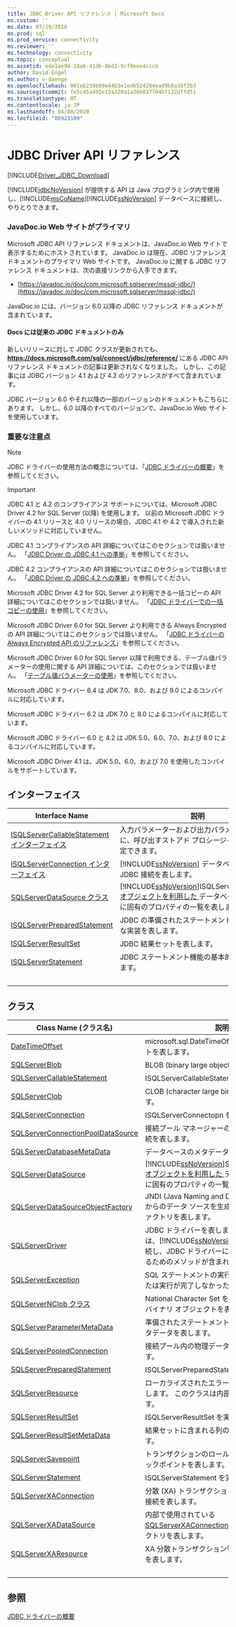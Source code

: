 ```yaml
---
title: JDBC Driver API リファレンス | Microsoft Docs
ms.custom: ''
ms.date: 07/19/2018
ms.prod: sql
ms.prod_service: connectivity
ms.reviewer: ''
ms.technology: connectivity
ms.topic: conceptual
ms.assetid: e4e1ae9d-18a6-41db-8bd2-9cf0eee4cccb
author: David-Engel
ms.author: v-daenge
ms.openlocfilehash: 901eb239b09e44b3e1ed6524284ead9b8a38f3b3
ms.sourcegitcommit: fe5c45a492e19a320a1a36b037704bf132dffd51
ms.translationtype: HT
ms.contentlocale: ja-JP
ms.lasthandoff: 04/08/2020
ms.locfileid: "80923109"
---
```

# <a name="jdbc-driver-api-reference"></a>JDBC Driver API リファレンス

[!INCLUDE[Driver_JDBC_Download](../../../includes/driver_jdbc_download.md)]

[!INCLUDE[jdbcNoVersion](../../../includes/jdbcnoversion_md.md)] が提供する API は Java プログラミング内で使用し、[!INCLUDE[msCoName](../../../includes/msconame_md.md)][!INCLUDE[ssNoVersion](../../../includes/ssnoversion-md.md)] データベースに接続し、やりとりできます。



### <a name="javadocio-website-is-primary"></a>JavaDoc.io Web サイトがプライマリ

Microsoft JDBC API リファレンス ドキュメントは、JavaDoc.io Web サイトで表示するためにホストされています。 JavaDoc.io は現在、JDBC リファレンス ドキュメントのプライマリ Web サイトです。 JavaDoc.io に関する JDBC リファレンス ドキュメントは、次の直接リンクから入手できます。

- [https://javadoc.io/doc/com.microsoft.sqlserver/mssql-jdbc/](https://javadoc.io/doc/com.microsoft.sqlserver/mssql-jdbc/)

JavaDoc.io には、バージョン 6.0 以降の JDBC リファレンス ドキュメントが含まれています。

#### <a name="only-legacy-jdbc-documentation-is-here-on-docs"></a>Docs には従来の JDBC ドキュメントのみ

新しいリリースに対して JDBC クラスが更新されても、 **https://docs.microsoft.com/sql/connect/jdbc/reference/** にある JDBC API リファレンス ドキュメントの記事は更新されなくなりました。 しかし、この記事には JDBC バージョン 4.1 および 4.2 のリファレンスがすべて含まれています。

JDBC バージョン 6.0 やそれ以降の一部のバージョンのドキュメントもこちらにあります。 しかし、6.0 以降のすべてのバージョンで、JavaDoc.io Web サイトを使用しています。



### <a name="important-notes"></a>重要な注意点

> [!NOTE]  
>  JDBC ドライバーの使用方法の概念については、「[JDBC ドライバーの概要](../../../connect/jdbc/overview-of-the-jdbc-driver.md)」を参照してください。  
  
> [!IMPORTANT]  
>  JDBC 4.1 と 4.2 のコンプライアンス サポートについては、Microsoft JDBC Driver 4.2 for SQL Server (以降) を使用します。 以前の Microsoft JDBC ドライバーの 4.1 リリースと 4.0 リリースの場合、JDBC 4.1 や 4.2 で導入された新しいメソッドに対応していません。  
>   
>  JDBC 4.1 コンプライアンスの API 詳細についてはこのセクションでは扱いません。 「[JDBC Driver の JDBC 4.1 への準拠](../../../connect/jdbc/jdbc-4-1-compliance-for-the-jdbc-driver.md)」を参照してください。  
>   
>  JDBC 4.2 コンプライアンスの API 詳細についてはこのセクションでは扱いません。 「[JDBC Driver の JDBC 4.2 への準拠](../../../connect/jdbc/jdbc-4-2-compliance-for-the-jdbc-driver.md)」を参照してください。  
>   
>  Microsoft JDBC Driver 4.2 for SQL Server より利用できる一括コピーの API 詳細についてはこのセクションでは扱いません。 「[JDBC ドライバーでの一括コピーの使用](../../../connect/jdbc/using-bulk-copy-with-the-jdbc-driver.md)」を参照してください。  
>   
>  Microsoft JDBC Driver 6.0 for SQL Server より利用できる Always Encrypted の API 詳細についてはこのセクションでは扱いません。 「[JDBC ドライバーの Always Encrypted API のリファレンス](../../../connect/jdbc/always-encrypted-api-reference-for-the-jdbc-driver.md)」を参照してください。  
>   
>  Microsoft JDBC Driver 6.0 for SQL Server 以降で利用できる、テーブル値パラメーターの使用に関する API 詳細については、このセクションでは扱いません。 「[テーブル値パラメーターの使用](../../../connect/jdbc/using-table-valued-parameters.md)」を参照してください。  
>   
>  Microsoft JDBC ドライバー 6.4 は JDK 7.0、8.0、および 9.0 によるコンパイルに対応しています。  
>   
>  Microsoft JDBC ドライバー 6.2 は JDK 7.0 と 8.0 によるコンパイルに対応しています。  
>   
>  Microsoft JDBC ドライバー 6.0 と 4.2 は JDK 5.0、6.0、7.0、および 8.0 によるコンパイルに対応しています。  
>   
>  Microsoft JDBC Driver 4.1 は、JDK 5.0、6.0、および 7.0 を使用したコンパイルをサポートしています。  



## <a name="interfaces"></a>インターフェイス  
  
|Interface Name|説明|  
|--------------------|-----------------|  
|[ISQLServerCallableStatement インターフェイス](../../../connect/jdbc/reference/isqlservercallablestatement-interface.md)|入力パラメーターおよび出力パラメーターと共に、呼び出すストアド プロシージャの名前を指定できます。|  
|[ISQLServerConnection インターフェイス](../../../connect/jdbc/reference/isqlserverconnection-interface.md)|[!INCLUDE[ssNoVersion](../../../includes/ssnoversion-md.md)] データベースへの JDBC 接続を表します。|  
|[SQLServerDataSource クラス](../../../connect/jdbc/reference/sqlserverdatasource-class.md)|[!INCLUDE[ssNoVersion](../../../includes/ssnoversion-md.md)]ISQLServerConnection[ オブジェクトを利用した ](../../../connect/jdbc/reference/sqlserverconnection-class.md) データベースへの接続に固有のプロパティの一覧を表します。|  
|[ISQLServerPreparedStatement](../../../connect/jdbc/reference/isqlserverpreparedstatement-interface.md)|JDBC の準備されたステートメント機能の基本的な実装を表します。|  
|[ISQLServerResultSet](../../../connect/jdbc/reference/isqlserverresultset-interface.md)|JDBC 結果セットを表します。|  
|[ISQLServerStatement](../../../connect/jdbc/reference/isqlserverstatement-interface.md)|JDBC ステートメント機能の基本的な実装を表します。|
| &nbsp; | &nbsp; |


  
## <a name="classes"></a>クラス  
  
|Class Name (クラス名)|説明|  
|----------------|-----------------|  
|[DateTimeOffset](../../../connect/jdbc/reference/datetimeoffset-class.md)|microsoft.sql.DateTimeOffset 型のオブジェクトを表します。|  
|[SQLServerBlob](../../../connect/jdbc/reference/sqlserverblob-class.md)|BLOB (binary large object) を表します。|  
|[SQLServerCallableStatement](../../../connect/jdbc/reference/sqlservercallablestatement-class.md)|ISQLServerCallableStatement を実装します。|  
|[SQLServerClob](../../../connect/jdbc/reference/sqlserverclob-class.md)|CLOB (character large binary object) を表します。|  
|[SQLServerConnection](../../../connect/jdbc/reference/sqlserverconnection-class.md)|ISQLServerConnectopn を実装します。|  
|[SQLServerConnectionPoolDataSource](../../../connect/jdbc/reference/sqlserverconnectionpooldatasource-class.md)|接続プール マネージャーの物理データベース接続を表します。|  
|[SQLServerDatabaseMetaData](../../../connect/jdbc/reference/sqlserverdatabasemetadata-class.md)|データベースのメタデータを表します。|  
|[SQLServerDataSource](../../../connect/jdbc/reference/isqlserverdatasource-interface.md)|[!INCLUDE[ssNoVersion](../../../includes/ssnoversion-md.md)]SQLServerConnection[ オブジェクトを利用した ](../../../connect/jdbc/reference/sqlserverconnection-class.md) データベースへの接続に固有のプロパティの一覧を表します。|  
|[SQLServerDataSourceObjectFactory](../../../connect/jdbc/reference/sqlserverdatasourceobjectfactory-class.md)|JNDI (Java Naming and Directory Interface) からのデータ ソースを生成するオブジェクト ファクトリを表します。|  
|[SQLServerDriver](../../../connect/jdbc/reference/sqlserverdriver-class.md)|JDBC ドライバーを表します。 このクラスには、[!INCLUDE[ssNoVersion](../../../includes/ssnoversion-md.md)] データベースに接続し、JDBC ドライバーに関する情報を取得するためのメソッドが含まれます。|  
|[SQLServerException](../../../connect/jdbc/reference/sqlserverexception-class.md)|SQL ステートメントの実行に失敗したこと、または実行が完了しなかったことを表します。|  
|[SQLServerNClob クラス](../../../connect/jdbc/reference/sqlservernclob-class.md)|National Character Set を使用する文字ラージ バイナリ オブジェクトを表します。|  
|[SQLServerParameterMetaData](../../../connect/jdbc/reference/sqlserverparametermetadata-class.md)|準備されたステートメントのパラメーターのメタデータを表します。|  
|[SQLServerPooledConnection](../../../connect/jdbc/reference/sqlserverpooledconnection-class.md)|接続プール内の物理データベース接続を表します。|  
|[SQLServerPreparedStatement](../../../connect/jdbc/reference/sqlserverpreparedstatement-class.md)|ISQLServerPreparedStatement を実装します。|  
|[SQLServerResource](../../../connect/jdbc/reference/sqlserverresource-class.md)|ローカライズされたエラー文字列リソースを表します。 このクラスは内部でのみ使用されます。|  
|[SQLServerResultSet](../../../connect/jdbc/reference/sqlserverresultset-class.md)|ISQLServerResultSet を実装します。|  
|[SQLServerResultSetMetaData](../../../connect/jdbc/reference/sqlserverresultsetmetadata-class.md)|結果セットに含まれる列のメタデータを表します。|  
|[SQLServerSavepoint](../../../connect/jdbc/reference/sqlserversavepoint-class.md)|トランザクションのロールバックが可能なチェックポイントを表します。|  
|[SQLServerStatement](../../../connect/jdbc/reference/sqlserverstatement-class.md)|ISQLServerStatement を実装します。|  
|[SQLServerXAConnection](../../../connect/jdbc/reference/sqlserverxaconnection-class.md)|分散 (XA) トランザクションに参加できる JDBC 接続を表します。|  
|[SQLServerXADataSource](../../../connect/jdbc/reference/sqlserverxadatasource-class.md)|内部で使用されている [SQLServerXAConnection](../../../connect/jdbc/reference/sqlserverxaconnection-class.md) オブジェクトのファクトリを表します。|  
|[SQLServerXAResource](../../../connect/jdbc/reference/sqlserverxaresource-class.md)|XA 分散トランザクション管理用の XAResource を表します。|
| &nbsp; | &nbsp; |



## <a name="see-also"></a>参照  
 [JDBC ドライバーの概要](../../../connect/jdbc/overview-of-the-jdbc-driver.md)

